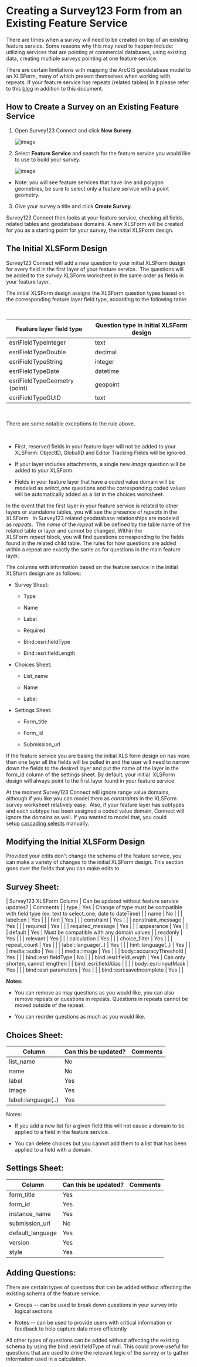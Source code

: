 Creating a Survey123 Form from an Existing Feature Service
==========================================================

There are times when a survey will need to be created on top of an
existing feature service. Some reasons why this may need to happen
include: utilizing services that are pointing at commercial databases,
using existing data, creating multiple surveys pointing at one feature
service.

There are certain limitations with mapping the
ArcGIS geodatabase model to an XLSForm, many of which present themselves
when working with repeats. If your feature service has repeats (related
tables) in it please refer to this
[blog](https://geonet.esri.com/groups/survey123/blog/2017/09/25/working-with-existing-feature-services-in-survey123-for-arcgis)
in addition to this document.

How to Create a Survey on an Existing Feature Service
-----------------------------------------------------

1.  Open Survey123 Connect and click **New Survey**.

    ![image](Creating_a_Survey123_Form_from_an_Existing_Feature_Service/media/image1.png)


2.  Select **Feature Service** and search for the feature service you
    would like to use to build your survey.

    ![image](Creating_a_Survey123_Form_from_an_Existing_Feature_Service/media/image2.png)


-   Note: you will see feature services that have line and polygon
    geometries, be sure to select only a feature service with a point
    geometry.

3.  Give your survey a title and click **Create Survey**.

Survey123 Connect then looks at your feature service, checking all
fields, related tables and geodatabase domains. A new XLSForm will be
created for you as a starting point for your survey, the initial XLSForm
design.

The Initial XLSForm Design
--------------------------

Survey123 Connect will add a new question to your initial XLSForm design
for every field in the first layer of your feature service.  The
questions will be added to the *survey* XLSForm worksheet in the
same order as fields in your feature layer.

The initial XLSForm design assigns the XLSForm question types based on
the corresponding feature layer field type, according to the following
table:

 

 
 | **Feature layer field type**   | **Question type in initial XLSForm design** |
 | --- | --- |
 | esriFieldTypeInteger           | text |
 | esriFieldTypeDouble            | decimal |
 | esriFieldTypeString            | integer |
 | esriFieldTypeDate              | datetime |
 | esriFieldTypeGeometry (point)  | geopoint |
 | esriFieldTypeGUID              | text |


 

There are some notable exceptions to the rule above.

 

-   First, reserved fields in your feature layer will not be added to
    your XLSForm: ObjectID, GlobalID and Editor Tracking Fields will be
    ignored.

-   If your layer includes attachments, a single new *image* question
    will be added to your XLSForm.

-   Fields in your feature layer that have a coded value domain will be
    modeled as *select\_one* questions and the corresponding coded
    values will be automatically added as a list in the choices
    worksheet.

In the event that the first layer in your feature service is related to
other layers or standalone tables, you will see the presence
of *repeats* in the XLSForm.  In Survey123 related geodatabase
relationships are modeled as *repeats*.  The *name* of the *repeat* will
be defined by the table name of the related table or layer and cannot be
changed. Within the XLSForm *repeat* block, you will find questions
corresponding to the fields found in the related child table. The rules
for how questions are added within a repeat are exactly the same as for
questions in the main feature layer.

The columns with information based on the feature service in the initial
XLSform design are as follows:

-   Survey Sheet:

    -   Type

    -   Name

    -   Label

    -   Required

    -   Bind::esri:fieldType

    -   Bind::esri:fieldLength

-   Choices Sheet:

    -   List\_name

    -   Name

    -   Label

-   Settings Sheet:

    -   Form\_title

    -   Form\_id

    -   Submission\_url

If the feature service you are basing the initial XLS form design on has
more than one layer all the fields will be pulled in and the user will
need to narrow down the fields to the desired layer and put the name of
the layer in the form\_id column of the settings sheet. By default, your
initial  XLSForm design will always point to the first layer found in
your feature service.

At the moment Survey123 Connect will ignore range value domains,
although if you like you can model them as *constraints* in the XLSForm
survey worksheet relatively easy.  Also, if your feature layer has
subtypes and each subtype has been assigned a coded value domain,
Connect will ignore the domains as well. If you wanted to model that,
you could setup [cascading
selects](https://geonet.esri.com/external-link.jspa?url=http%3A%2F%2Fdoc.arcgis.com%2Fen%2Fsurvey123%2Fdesktop%2Fcreate-surveys%2Fxlsformcascadingselects.htm) manually.

Modifying the Initial XLSForm Design
------------------------------------

Provided your edits don\'t change the schema of the feature service, you
can make a variety of changes to the initial XLSForm design. This
section goes over the fields that you can make edits to.

Survey Sheet:
-------------


|  Survey123 XLSForm Column   | Can be updated without feature service updates?  | Comments |
|  type                       | Yes                                              | Change of type must be compatible with field type (ex: text to select\_one, date to dateTime) |
|  name                       | No                                                |  |
|  label::en                  | Yes                                              | |
|  hint                       | Yes                                              | |
|  constraint                 | Yes                                              | |
|  constraint\_message        | Yes                                              | |
|  required                   | Yes                                              | |
|  required\_message          | Yes                                              | |
|  appearance                 | Yes                                              | |
|  default                    | Yes                                              | Must be compatible with any domain values |
|  readonly                   | Yes                                              | |
|  relevant                   | Yes                                              | |
|  calculation                | Yes                                              | |
|  choice\_filter             | Yes                                              | |
|  repeat\_count              | Yes                                              | |
|  label::language(..)        | Yes                                              | |
|  hint::language(..)         | Yes                                              | |
|  media::audio               | Yes                                              | |
|  media::image               | Yes                                              | |
|  body::accuracyThreshold    | Yes                                              | |
|  bind::esri:fieldType       | No                                               | |
|  bind::esri:fieldLength     | Yes                                              | Can only shorten, cannot lengthen |
|  bind::esri:fieldAlias      |                                                  | |
|  body::esri:inputMask       | Yes                                              | |
|  bind::esri:parameters      | Yes                                              | |
|  bind::esri:saveIncomplete  | Yes                                              | |
 

**Notes:**

-   You can remove as may questions as you would like, you can also
    remove repeats or questions in repeats. Questions in repeats cannot
    be moved outside of the repeat.

-   You can reorder questions as much as you would like.

Choices Sheet:
--------------

 | Column              |  Can this be updated? |  Comments |
 | --- | --- | --- |
 | list\_name          |  No                   |  |
 | name                |  No                   |  |
 | label               |  Yes                  | |
 | image               |  Yes                  |  |
 | label::language(..) |  Yes                  |  |


Notes:

-   If you add a new list for a given field this will not cause a domain
    to be applied to a field in the feature service.

-   You can delete choices but you cannot add them to a list that has
    been applied to a field with a domain.

Settings Sheet:
---------------

 | Column              |  Can this be updated? |  Comments |
 | --- | --- | --- |
 | form\_title        | Yes   |                 |
 | form\_id           | Yes   |                 |
 | instance\_name     | Yes   |                | 
 | submission\_url    | No    |                 |
 | default\_language  | Yes   |                 |
 | version            | Yes   |                 |
 | style              | Yes   |                 |


Adding Questions:
-----------------

There are certain types of questions that can be
added without affecting the existing schema of the feature service.

-   Groups -- can be used to break down questions in your survey into
    logical sections

-   Notes -- can be used to provide users with critical information or
    feedback to help capture data more efficiently

All other types of questions can be added without affecting the existing
schema by using the bind::esri:fieldType of null. This could prove
useful for questions that are used to drive the relevant logic of the
survey or to gather information used in a calculation.
